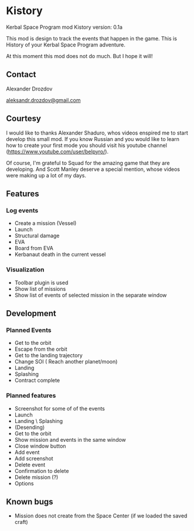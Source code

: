 # Kistory
Kerbal Space Program mod Kistory
version: 0.1a

This mod is design to track the events that happen in the game. This is History of your Kerbal Space Program adventure.

At this moment this mod does not do much. But I hope it will!

## Contact
Alexander Drozdov

aleksandr.drozdov@gmail.com

## Courtesy 
I would like to thanks Alexander Shaduro, whos videos enspired me to start develop this small mod. If you know Russian and you would like to learn how to create your first mode you should visit his youtube channel (https://www.youtube.com/user/belpyro/).

Of course, I'm grateful to Squad for the amazing game that they are developing. And Scott Manley deserve a special mention, whose videos were making up a lot of my days.

## Features

### Log events
- Create a mission (Vessel)
- Launch
- Structural damage
- EVA
- Board from EVA
- Kerbanaut death in the current vessel

### Visualization
- Toolbar plugin is used
- Show list of missions
- Show list of events of selected mission in the separate window


## Development

### Planned Events
- Get to the orbit
- Escape from the orbit
- Get to the landing trajectory
- Change SOI ( Reach another planet/moon)
- Landing
- Splashing
- Contract complete

### Planned features
- Screenshot for some of of the events 
 - Launch
 - Landing \ Splashing
  - (Desending)
 - Get to the orbit
- Show mission and events in the same window
- Close window button
- Add event
- Add screenshot
- Delete event
- Confirmation to delete
- Delete mission (?)
- Options

## Known bugs
- Mission does not create from the Space Center (if we loaded the saved craft)